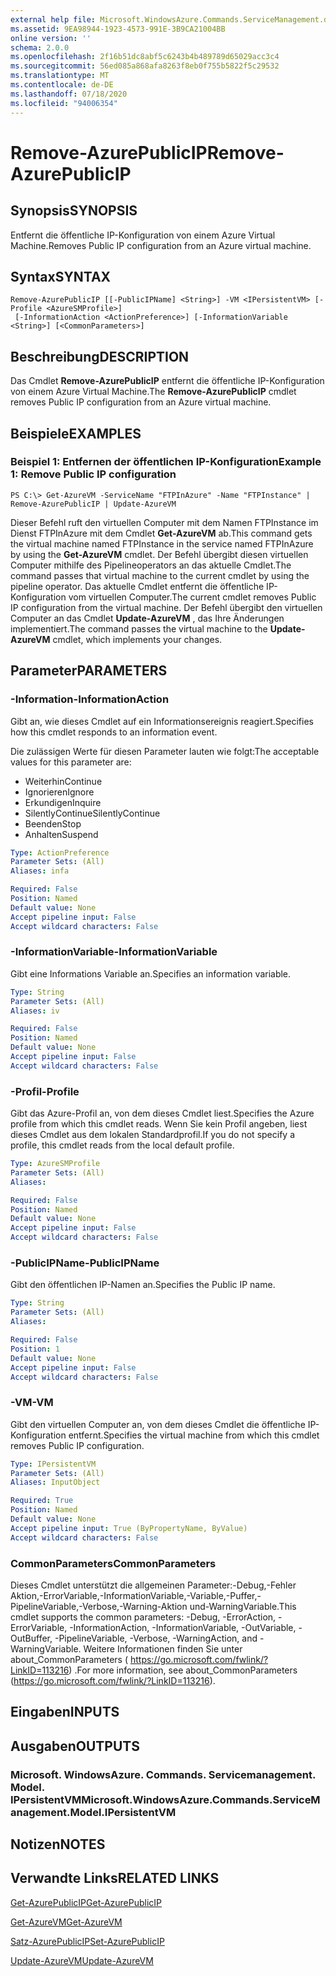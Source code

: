 ```yaml
---
external help file: Microsoft.WindowsAzure.Commands.ServiceManagement.dll-Help.xml
ms.assetid: 9EA98944-1923-4573-991E-3B9CA21004BB
online version: ''
schema: 2.0.0
ms.openlocfilehash: 2f16b51dc8abf5c6243b4b489789d65029acc3c4
ms.sourcegitcommit: 56ed085a868afa8263f8eb0f755b5822f5c29532
ms.translationtype: MT
ms.contentlocale: de-DE
ms.lasthandoff: 07/18/2020
ms.locfileid: "94006354"
---
```

# <span data-ttu-id="13258-101">Remove-AzurePublicIP</span><span class="sxs-lookup"><span data-stu-id="13258-101">Remove-AzurePublicIP</span></span>

## <span data-ttu-id="13258-102">Synopsis</span><span class="sxs-lookup"><span data-stu-id="13258-102">SYNOPSIS</span></span>
<span data-ttu-id="13258-103">Entfernt die öffentliche IP-Konfiguration von einem Azure Virtual Machine.</span><span class="sxs-lookup"><span data-stu-id="13258-103">Removes Public IP configuration from an Azure virtual machine.</span></span>

## <span data-ttu-id="13258-104">Syntax</span><span class="sxs-lookup"><span data-stu-id="13258-104">SYNTAX</span></span>

```
Remove-AzurePublicIP [[-PublicIPName] <String>] -VM <IPersistentVM> [-Profile <AzureSMProfile>]
 [-InformationAction <ActionPreference>] [-InformationVariable <String>] [<CommonParameters>]
```

## <span data-ttu-id="13258-105">Beschreibung</span><span class="sxs-lookup"><span data-stu-id="13258-105">DESCRIPTION</span></span>
<span data-ttu-id="13258-106">Das Cmdlet **Remove-AzurePublicIP** entfernt die öffentliche IP-Konfiguration von einem Azure Virtual Machine.</span><span class="sxs-lookup"><span data-stu-id="13258-106">The **Remove-AzurePublicIP** cmdlet removes Public IP configuration from an Azure virtual machine.</span></span>

## <span data-ttu-id="13258-107">Beispiele</span><span class="sxs-lookup"><span data-stu-id="13258-107">EXAMPLES</span></span>

### <span data-ttu-id="13258-108">Beispiel 1: Entfernen der öffentlichen IP-Konfiguration</span><span class="sxs-lookup"><span data-stu-id="13258-108">Example 1: Remove Public IP configuration</span></span>
```
PS C:\> Get-AzureVM -ServiceName "FTPInAzure" -Name "FTPInstance" | Remove-AzurePublicIP | Update-AzureVM
```

<span data-ttu-id="13258-109">Dieser Befehl ruft den virtuellen Computer mit dem Namen FTPInstance im Dienst FTPInAzure mit dem Cmdlet **Get-AzureVM** ab.</span><span class="sxs-lookup"><span data-stu-id="13258-109">This command gets the virtual machine named FTPInstance in the service named FTPInAzure by using the **Get-AzureVM** cmdlet.</span></span>
<span data-ttu-id="13258-110">Der Befehl übergibt diesen virtuellen Computer mithilfe des Pipelineoperators an das aktuelle Cmdlet.</span><span class="sxs-lookup"><span data-stu-id="13258-110">The command passes that virtual machine to the current cmdlet by using the pipeline operator.</span></span>
<span data-ttu-id="13258-111">Das aktuelle Cmdlet entfernt die öffentliche IP-Konfiguration vom virtuellen Computer.</span><span class="sxs-lookup"><span data-stu-id="13258-111">The current cmdlet removes Public IP configuration from the virtual machine.</span></span>
<span data-ttu-id="13258-112">Der Befehl übergibt den virtuellen Computer an das Cmdlet **Update-AzureVM** , das Ihre Änderungen implementiert.</span><span class="sxs-lookup"><span data-stu-id="13258-112">The command passes the virtual machine to the **Update-AzureVM** cmdlet, which implements your changes.</span></span>

## <span data-ttu-id="13258-113">Parameter</span><span class="sxs-lookup"><span data-stu-id="13258-113">PARAMETERS</span></span>

### <span data-ttu-id="13258-114">-Information</span><span class="sxs-lookup"><span data-stu-id="13258-114">-InformationAction</span></span>
<span data-ttu-id="13258-115">Gibt an, wie dieses Cmdlet auf ein Informationsereignis reagiert.</span><span class="sxs-lookup"><span data-stu-id="13258-115">Specifies how this cmdlet responds to an information event.</span></span>

<span data-ttu-id="13258-116">Die zulässigen Werte für diesen Parameter lauten wie folgt:</span><span class="sxs-lookup"><span data-stu-id="13258-116">The acceptable values for this parameter are:</span></span>

- <span data-ttu-id="13258-117">Weiterhin</span><span class="sxs-lookup"><span data-stu-id="13258-117">Continue</span></span>
- <span data-ttu-id="13258-118">Ignorieren</span><span class="sxs-lookup"><span data-stu-id="13258-118">Ignore</span></span>
- <span data-ttu-id="13258-119">Erkundigen</span><span class="sxs-lookup"><span data-stu-id="13258-119">Inquire</span></span>
- <span data-ttu-id="13258-120">SilentlyContinue</span><span class="sxs-lookup"><span data-stu-id="13258-120">SilentlyContinue</span></span>
- <span data-ttu-id="13258-121">Beenden</span><span class="sxs-lookup"><span data-stu-id="13258-121">Stop</span></span>
- <span data-ttu-id="13258-122">Anhalten</span><span class="sxs-lookup"><span data-stu-id="13258-122">Suspend</span></span>

```yaml
Type: ActionPreference
Parameter Sets: (All)
Aliases: infa

Required: False
Position: Named
Default value: None
Accept pipeline input: False
Accept wildcard characters: False
```

### <span data-ttu-id="13258-123">-InformationVariable</span><span class="sxs-lookup"><span data-stu-id="13258-123">-InformationVariable</span></span>
<span data-ttu-id="13258-124">Gibt eine Informations Variable an.</span><span class="sxs-lookup"><span data-stu-id="13258-124">Specifies an information variable.</span></span>

```yaml
Type: String
Parameter Sets: (All)
Aliases: iv

Required: False
Position: Named
Default value: None
Accept pipeline input: False
Accept wildcard characters: False
```

### <span data-ttu-id="13258-125">-Profil</span><span class="sxs-lookup"><span data-stu-id="13258-125">-Profile</span></span>
<span data-ttu-id="13258-126">Gibt das Azure-Profil an, von dem dieses Cmdlet liest.</span><span class="sxs-lookup"><span data-stu-id="13258-126">Specifies the Azure profile from which this cmdlet reads.</span></span>
<span data-ttu-id="13258-127">Wenn Sie kein Profil angeben, liest dieses Cmdlet aus dem lokalen Standardprofil.</span><span class="sxs-lookup"><span data-stu-id="13258-127">If you do not specify a profile, this cmdlet reads from the local default profile.</span></span>

```yaml
Type: AzureSMProfile
Parameter Sets: (All)
Aliases: 

Required: False
Position: Named
Default value: None
Accept pipeline input: False
Accept wildcard characters: False
```

### <span data-ttu-id="13258-128">-PublicIPName</span><span class="sxs-lookup"><span data-stu-id="13258-128">-PublicIPName</span></span>
<span data-ttu-id="13258-129">Gibt den öffentlichen IP-Namen an.</span><span class="sxs-lookup"><span data-stu-id="13258-129">Specifies the Public IP name.</span></span>

```yaml
Type: String
Parameter Sets: (All)
Aliases: 

Required: False
Position: 1
Default value: None
Accept pipeline input: False
Accept wildcard characters: False
```

### <span data-ttu-id="13258-130">-VM</span><span class="sxs-lookup"><span data-stu-id="13258-130">-VM</span></span>
<span data-ttu-id="13258-131">Gibt den virtuellen Computer an, von dem dieses Cmdlet die öffentliche IP-Konfiguration entfernt.</span><span class="sxs-lookup"><span data-stu-id="13258-131">Specifies the virtual machine from which this cmdlet removes Public IP configuration.</span></span>

```yaml
Type: IPersistentVM
Parameter Sets: (All)
Aliases: InputObject

Required: True
Position: Named
Default value: None
Accept pipeline input: True (ByPropertyName, ByValue)
Accept wildcard characters: False
```

### <span data-ttu-id="13258-132">CommonParameters</span><span class="sxs-lookup"><span data-stu-id="13258-132">CommonParameters</span></span>
<span data-ttu-id="13258-133">Dieses Cmdlet unterstützt die allgemeinen Parameter:-Debug,-Fehler Aktion,-ErrorVariable,-InformationVariable,-Variable,-Puffer,-PipelineVariable,-Verbose,-Warning-Aktion und-WarningVariable.</span><span class="sxs-lookup"><span data-stu-id="13258-133">This cmdlet supports the common parameters: -Debug, -ErrorAction, -ErrorVariable, -InformationAction, -InformationVariable, -OutVariable, -OutBuffer, -PipelineVariable, -Verbose, -WarningAction, and -WarningVariable.</span></span> <span data-ttu-id="13258-134">Weitere Informationen finden Sie unter about_CommonParameters ( https://go.microsoft.com/fwlink/?LinkID=113216) .</span><span class="sxs-lookup"><span data-stu-id="13258-134">For more information, see about_CommonParameters (https://go.microsoft.com/fwlink/?LinkID=113216).</span></span>

## <span data-ttu-id="13258-135">Eingaben</span><span class="sxs-lookup"><span data-stu-id="13258-135">INPUTS</span></span>

## <span data-ttu-id="13258-136">Ausgaben</span><span class="sxs-lookup"><span data-stu-id="13258-136">OUTPUTS</span></span>

### <span data-ttu-id="13258-137">Microsoft. WindowsAzure. Commands. Servicemanagement. Model. IPersistentVM</span><span class="sxs-lookup"><span data-stu-id="13258-137">Microsoft.WindowsAzure.Commands.ServiceManagement.Model.IPersistentVM</span></span>

## <span data-ttu-id="13258-138">Notizen</span><span class="sxs-lookup"><span data-stu-id="13258-138">NOTES</span></span>

## <span data-ttu-id="13258-139">Verwandte Links</span><span class="sxs-lookup"><span data-stu-id="13258-139">RELATED LINKS</span></span>

[<span data-ttu-id="13258-140">Get-AzurePublicIP</span><span class="sxs-lookup"><span data-stu-id="13258-140">Get-AzurePublicIP</span></span>](./Get-AzurePublicIP.md)

[<span data-ttu-id="13258-141">Get-AzureVM</span><span class="sxs-lookup"><span data-stu-id="13258-141">Get-AzureVM</span></span>](./Get-AzureVM.md)

[<span data-ttu-id="13258-142">Satz-AzurePublicIP</span><span class="sxs-lookup"><span data-stu-id="13258-142">Set-AzurePublicIP</span></span>](./Set-AzurePublicIP.md)

[<span data-ttu-id="13258-143">Update-AzureVM</span><span class="sxs-lookup"><span data-stu-id="13258-143">Update-AzureVM</span></span>](./Update-AzureVM.md)


